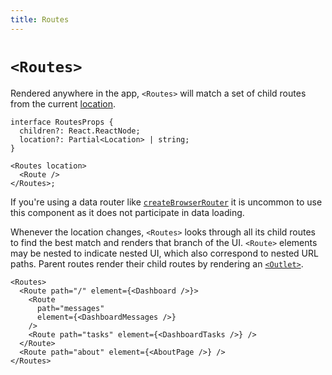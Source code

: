 ```yaml
---
title: Routes
---
```


# `<Routes>`

Rendered anywhere in the app, `<Routes>` will match a set of child routes from the current [location][location].

```tsx
interface RoutesProps {
  children?: React.ReactNode;
  location?: Partial<Location> | string;
}

<Routes location>
  <Route />
</Routes>;
```

<docs-info>If you're using a data router like [`createBrowserRouter`][createbrowserrouter] it is uncommon to use this component as it does not participate in data loading.</docs-info>

Whenever the location changes, `<Routes>` looks through all its child routes to find the best match and renders that branch of the UI. `<Route>` elements may be nested to indicate nested UI, which also correspond to nested URL paths. Parent routes render their child routes by rendering an [`<Outlet>`][outlet].

```tsx
<Routes>
  <Route path="/" element={<Dashboard />}>
    <Route
      path="messages"
      element={<DashboardMessages />}
    />
    <Route path="tasks" element={<DashboardTasks />} />
  </Route>
  <Route path="about" element={<AboutPage />} />
</Routes>
```

[location]: ../hook/location
[outlet]: ./outlet
[use-route]: ../hooks/use-routes
[createbrowserrouter]: ../routers/create-browser-router
